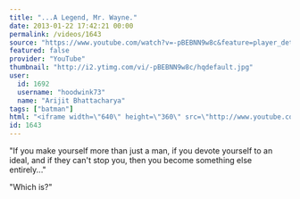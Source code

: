 ```yaml
---
title: "...A Legend, Mr. Wayne."
date: 2013-01-22 17:42:21 00:00
permalink: /videos/1643
source: "https://www.youtube.com/watch?v=-pBEBNN9w8c&feature=player_detailpage"
featured: false
provider: "YouTube"
thumbnail: "http://i2.ytimg.com/vi/-pBEBNN9w8c/hqdefault.jpg"
user:
  id: 1692
  username: "hoodwink73"
  name: "Arijit Bhattacharya"
tags: ["batman"]
html: "<iframe width=\"640\" height=\"360\" src=\"http://www.youtube.com/embed/-pBEBNN9w8c?wmode=transparent&feature=oembed\" frameborder=\"0\" allowfullscreen></iframe>"
id: 1643
---
```


"If you make yourself more than just a man, if you devote yourself to an ideal, and if they can't stop you, then you become something else entirely..."

"Which is?"